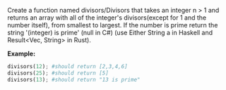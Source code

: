 Create a function named divisors/Divisors that takes an integer n > 1 and returns an array with all of the integer's divisors(except for 1 and the number itself), from smallest to largest. If the number is prime return the string '(integer) is prime' (null in C#) (use Either String a in Haskell and Result<Vec<u32>, String> in Rust).

**Example:**

```python
divisors(12); #should return [2,3,4,6]
divisors(25); #should return [5]
divisors(13); #should return "13 is prime"
```

